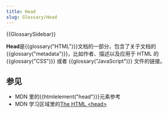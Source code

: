 ```yaml
---
title: Head
slug: Glossary/Head
---
```


{{GlossarySidebar}}

**Head**是{{glossary("HTML")}}文档的一部分，包含了关于文档的{{glossary("metadata")}}，比如作者、描述以及应用于 HTML 的{{glossary("CSS")}} 或者 {{glossary("JavaScript")}} 文件的链接。

## 参见

- MDN 里的{{htmlelement("head")}}元素参考
- MDN 学习区域里的[The HTML \<head>](/zh-CN/docs/Learn/HTML/Introduction_to_HTML/The_head_metadata_in_HTML)
